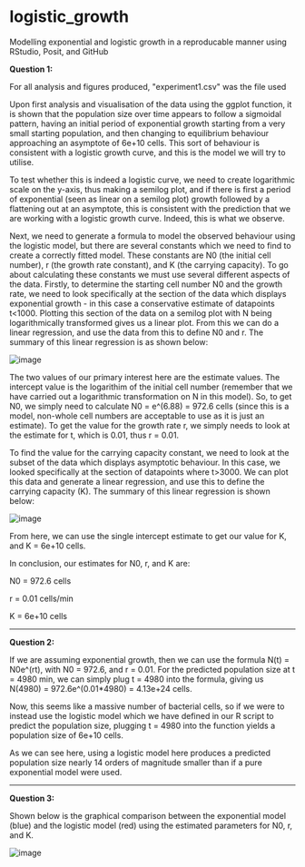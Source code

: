 # logistic_growth
Modelling exponential and logistic growth in a reproducable manner using RStudio, Posit, and GitHub 

**Question 1:**

For all analysis and figures produced, "experiment1.csv" was the file used

Upon first analysis and visualisation of the data using the ggplot function, it is shown that the population size over time appears to follow a sigmoidal pattern, having an initial period of exponential growth starting from a very small starting population, and then changing to equilibrium behaviour approaching an asymptote of 6e+10 cells. This sort of behaviour is consistent with a logistic growth curve, and this is the model we will try to utilise.

To test whether this is indeed a logistic curve, we need to create logarithmic scale on the y-axis, thus making a semilog plot, and if there is first a period of exponential (seen as linear on a semilog plot) growth followed by a flattening out at an asymptote, this is consistent with the prediction that we are working with a logistic growth curve. Indeed, this is what we observe.

Next, we need to generate a formula to model the observed behaviour using the logistic model, but there are several constants which we need to find to create a correctly fitted model. These constants are N0 (the initial cell number), r (the growth rate constant), and K (the carrying capacity). To go about calculating these constants we must use several different aspects of the data. Firstly, to determine the starting cell number N0 and the growth rate, we need to look specifically at the section of the data which displays exponential growth - in this case a conservative estimate of datapoints t<1000. Plotting this section of the data on a semilog plot with N being logarithmically transformed gives us a linear plot. From this we can do a linear regression, and use the data from this to define N0 and r. The summary of this linear regression is as shown below:

![image](https://github.com/shad210/logistic_growth/assets/150149671/c56a80fd-339f-482f-a3bc-c1e69eaa5267)

The two values of our primary interest here are the estimate values. The intercept value is the logarithim of the initial cell number (remember that we have carried out a logarithmic transformation on N in this model). So, to get N0, we simply need to calculate N0 = e^(6.88) = 972.6 cells (since this is a model, non-whole cell numbers are acceptable to use as it is just an estimate). To get the value for the growth rate r, we simply needs to look at the estimate for t, which is 0.01, thus r = 0.01.

To find the value for the carrying capacity constant, we need to look at the subset of the data which displays asymptotic behaviour. In this case, we looked specifically at the section of datapoints where t>3000. We can plot this data and generate a linear regression, and use this to define the carrying capacity (K). The summary of this linear regression is shown below:

![image](https://github.com/shad210/logistic_growth/assets/150149671/b2ae7be8-9898-43f2-9263-928e1683294c)

From here, we can use the single intercept estimate to get our value for K, and K = 6e+10 cells.

In conclusion, our estimates for N0, r, and K are:

N0 = 972.6 cells

r = 0.01 cells/min

K = 6e+10 cells

---------------------------------------

**Question 2:**

If we are assuming exponential growth, then we can use the formula N(t) = N0e^(rt), with N0 = 972.6, and r = 0.01. For the predicted population size at t = 4980 min, we can simply plug t = 4980 into the formula, giving us N(4980) = 972.6e^(0.01*4980) = 4.13e+24 cells.

Now, this seems like a massive number of bacterial cells, so if we were to instead use the logistic model which we have defined in our R script to predict the population size, plugging t = 4980 into the function yields a population size of 6e+10 cells.

As we can see here, using a logistic model here produces a predicted population size nearly 14 orders of magnitude smaller than if a pure exponential model were used.

--------------------------------------

**Question 3:**

Shown below is the graphical comparison between the exponential model (blue) and the logistic model (red) using the estimated parameters for N0, r, and K.

![image](https://github.com/danieldshapiro/logistic_growth/assets/150149671/42f8c5d6-5172-4505-92cd-bae7fed20398)

